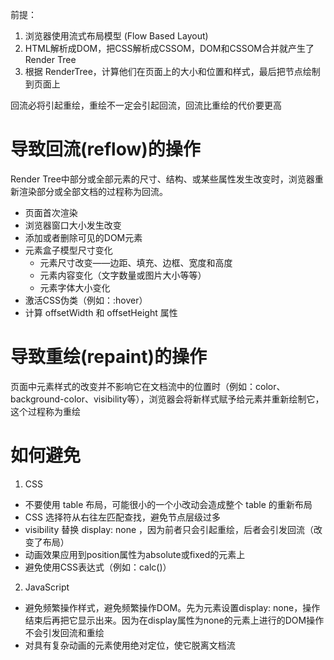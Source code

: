 前提：
1. 浏览器使用流式布局模型 (Flow Based Layout)
2. HTML解析成DOM，把CSS解析成CSSOM，DOM和CSSOM合并就产生了Render Tree
3. 根据 RenderTree，计算他们在页面上的大小和位置和样式，最后把节点绘制到页面上

回流必将引起重绘，重绘不一定会引起回流，回流比重绘的代价要更高

# 导致回流(reflow)的操作
Render Tree中部分或全部元素的尺寸、结构、或某些属性发生改变时，浏览器重新渲染部分或全部文档的过程称为回流。

- 页面首次渲染
- 浏览器窗口大小发生改变
- 添加或者删除可见的DOM元素
- 元素盒子模型尺寸变化
  - 元素尺寸改变——边距、填充、边框、宽度和高度
  - 元素内容变化（文字数量或图片大小等等）
  - 元素字体大小变化
- 激活CSS伪类（例如：:hover）
- 计算 offsetWidth 和 offsetHeight 属性

# 导致重绘(repaint)的操作  
页面中元素样式的改变并不影响它在文档流中的位置时（例如：color、background-color、visibility等），浏览器会将新样式赋予给元素并重新绘制它，这个过程称为重绘

# 如何避免
1. CSS
  - 不要使用 table 布局，可能很小的一个小改动会造成整个 table 的重新布局
  - CSS 选择符从右往左匹配查找，避免节点层级过多
  - visibility 替换 display: none ，因为前者只会引起重绘，后者会引发回流（改变了布局）
  - 动画效果应用到position属性为absolute或fixed的元素上
  - 避免使用CSS表达式（例如：calc()）

2. JavaScript
  - 避免频繁操作样式，避免频繁操作DOM。先为元素设置display: none，操作结束后再把它显示出来。因为在display属性为none的元素上进行的DOM操作不会引发回流和重绘
  - 对具有复杂动画的元素使用绝对定位，使它脱离文档流